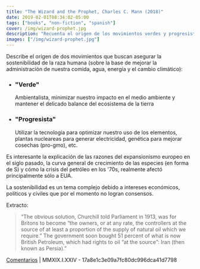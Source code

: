 ```yaml
---
title: "The Wizard and the Prophet, Charles C. Mann (2018)"
date: 2019-02-01T08:34:02-05:00
tags: ["books", "non-fiction", "spanish"]
cover: /img/wizard-prophet.jpg
description: "Recuenta el origen de los movimientos verdes y progresistas, como dos visiones diferentes del mundo"
images: ["/img/wizard-prophet.jpg"]
---
```


Describe el origen de dos movimientos que buscan asegurar la sostenibilidad de la raza humana (sobre la base de mejorar la administración de nuestra comida, agua, energía y el cambio climático):

- ### "Verde"

  Ambientalista, minimizar nuestro impacto en el medio ambiente y mantener el delicado balance del ecosistema de la tierra

- ### "Progresista"
  Utilizar la tecnología para optimizar nuestro uso de los elementos, plantas nucleareas para generar electricidad, genética para mejorar cosechas (pro-gmo), etc.

Es interesante la explicación de las razones del expansionismo europeo en el siglo pasado, la curva general de crecimiento de las especies (en forma de S) y cómo la crisis del petróleo en los '70s, realmente afectó principalmente sólo a EUA.

La sostenibilidad es un tema complejo debido a intereses económicos, políticos y civiles que por el momento no logran consensos.

Extracto:

> “The obvious solution, Churchill told Parliament in 1913, was for Britons to become “the owners, or at any rate, the controllers at the source of at least a proportion of the supply of natural oil which we require.” The government soon bought 51 percent of what is now British Petroleum, which had rights to oil “at the source”: Iran (then known as Persia).”

[Comentarios](https://mobile.twitter.com/search?q=https%3A%2F%2Fpardenotas.jbrio.net%2Fwizard-prophet%2F) | MMXIX.I.XXIV - 17a8e1c3e09a7fc80dc996dca41d7798
